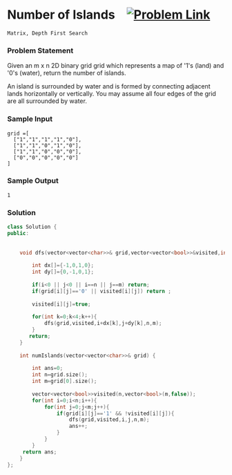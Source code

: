 # Number of Islands &ensp;  [![Problem Link](https://img.shields.io/badge/-LeetCode-FFA116?style=for-the-badge&logo=LeetCode&logoColor=black)](https://leetcode.com/problems/number-of-islands/description/)

```
Matrix, Depth First Search
``` 
### Problem Statement 

Given an m x n 2D binary grid grid which represents a map of '1's (land) and '0's (water), return the number of islands.

An island is surrounded by water and is formed by connecting adjacent lands horizontally or vertically. You may assume all four edges of the grid are all surrounded by water.

### Sample Input
```
grid =[
  ["1","1","1","1","0"],
  ["1","1","0","1","0"],
  ["1","1","0","0","0"],
  ["0","0","0","0","0"]
]
```
### Sample Output
```
1
```

### Solution
```cpp
class Solution {
public:
   
      
    void dfs(vector<vector<char>>& grid,vector<vector<bool>>&visited,int i ,int j ,int n,int m){
        
        int dx[]={-1,0,1,0};
        int dy[]={0,-1,0,1};
       
        if(i<0 || j<0 || i==n || j==m) return;
        if(grid[i][j]=='0' || visited[i][j]) return ;
        
        visited[i][j]=true;
        
        for(int k=0;k<4;k++){
            dfs(grid,visited,i+dx[k],j+dy[k],n,m);
        }
       return;        
    }
    
    int numIslands(vector<vector<char>>& grid) {
        
        int ans=0;
        int n=grid.size();
        int m=grid[0].size();
        
        vector<vector<bool>>visited(n,vector<bool>(m,false));
        for(int i=0;i<n;i++){
            for(int j=0;j<m;j++){
                if(grid[i][j]=='1' && !visited[i][j]){
                    dfs(grid,visited,i,j,n,m);
                    ans++;
                }
            }
        }
     return ans;   
    }
};